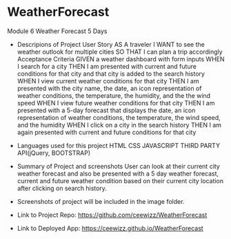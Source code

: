 # WeatherForecast
Module 6 Weather Forecast 5 Days
- Descripions of Project
User Story
AS A traveler
I WANT to see the weather outlook for multiple cities
SO THAT I can plan a trip accordingly
Acceptance Criteria
GIVEN a weather dashboard with form inputs
WHEN I search for a city
THEN I am presented with current and future conditions for that city and that city is added to the search history
WHEN I view current weather conditions for that city
THEN I am presented with the city name, the date, an icon representation of weather conditions, the temperature, the humidity, and the the wind speed
WHEN I view future weather conditions for that city
THEN I am presented with a 5-day forecast that displays the date, an icon representation of weather conditions, the temperature, the wind speed, and the humidity
WHEN I click on a city in the search history
THEN I am again presented with current and future conditions for that city

- Languages used for this project
HTML
CSS
JAVASCRIPT
THIRD PARTY API(jQuery, BOOTSTRAP)

- Summary of Project and screenshots
User can look at their current city weather forecast and also be presented with a 5 day weather forecast, current and future weather condition based on their current city location after clicking on search history.

- Screenshots of project will be included in the image folder.

- Link to Project Repo: https://github.com/ceewizz/WeatherForecast
- Link to Deployed App: https://ceewizz.github.io/WeatherForecast

